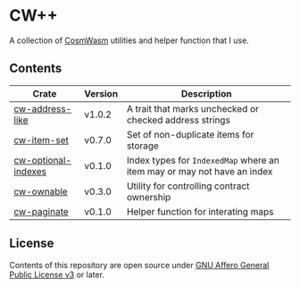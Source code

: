 # CW++

A collection of [CosmWasm](https://github.com/CosmWasm/cosmwasm) utilities and helper function that I use.

## Contents

| Crate                                               | Version | Description                                                             |
| --------------------------------------------------- | ------- | ----------------------------------------------------------------------- |
| [cw-address-like](./packages/address-like/)         | v1.0.2  | A trait that marks unchecked or checked address strings                 |
| [cw-item-set](./packages/item-set/)                 | v0.7.0  | Set of non-duplicate items for storage                                  |
| [cw-optional-indexes](./packages/optional-indexes/) | v0.1.0  | Index types for `IndexedMap` where an item may or may not have an index |
| [cw-ownable](./packages/ownable/)                   | v0.3.0  | Utility for controlling contract ownership                              |
| [cw-paginate](./packages/paginate/)                 | v0.1.0  | Helper function for interating maps                                     |

## License

Contents of this repository are open source under [GNU Affero General Public License v3](./LICENSE) or later.
